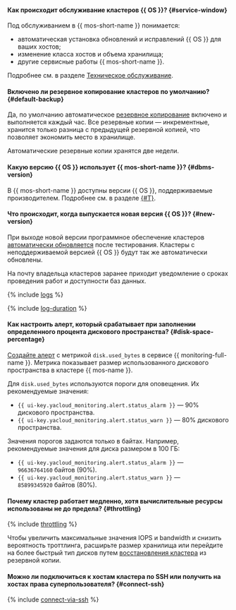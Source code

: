#### Как происходит обслуживание кластеров {{ OS }}? {#service-window}

Под обслуживанием в {{ mos-short-name }} понимается:

* автоматическая установка обновлений и исправлений {{ OS }} для ваших хостов;
* изменение класса хостов и объема хранилища;
* другие сервисные работы {{ mos-short-name }}.

Подробнее см. в разделе [Техническое обслуживание](../../managed-opensearch/concepts/maintenance.md).

#### Включено ли резервное копирование кластеров по умолчанию? {#default-backup}

Да, по умолчанию автоматическое [резервное копирование](../../managed-opensearch/concepts/backup.md) включено и выполняется каждый час. Все резервные копии — инкрементные, хранится только разница с предыдущей резервной копией, что позволяет экономить место в хранилище.

Автоматические резервные копии хранятся две недели.

#### Какую версию {{ OS }} использует {{ mos-short-name }}? {#dbms-version}

В {{ mos-short-name }} доступны версии {{ OS }}, поддерживаемые производителем. Подробнее см. в разделе [{#T}](../../managed-opensearch/concepts/update-policy.md).

#### Что происходит, когда выпускается новая версия {{ OS }}? {#new-version}

При выходе новой версии программное обеспечение кластеров [автоматически обновляется](../../managed-opensearch/concepts/update-policy.md) после тестирования. Кластеры с неподдерживаемой версией {{ OS }} будут так же автоматически обновлены.

На почту владельца кластеров заранее приходит уведомление о сроках проведения работ и доступности баз данных.

{% include [logs](../logs.md) %}

{% include [log-duration](../../_includes/mdb/log-duration-qa.md) %}

#### Как настроить алерт, который срабатывает при заполнении определенного процента дискового пространства? {#disk-space-percentage}

[Создайте алерт](../../managed-opensearch/operations/monitoring.md#monitoring-integration) с метрикой `disk.used_bytes` в сервисе {{ monitoring-full-name }}. Метрика показывает размер использованного дискового пространства в кластере {{ mos-name }}.

Для `disk.used_bytes` используются пороги для оповещения. Их рекомендуемые значения:

* `{{ ui-key.yacloud_monitoring.alert.status_alarm }}` — 90% дискового пространства.
* `{{ ui-key.yacloud_monitoring.alert.status_warn }}` — 80% дискового пространства.

Значения порогов задаются только в байтах. Например, рекомендуемые значения для диска размером в 100 ГБ:

* `{{ ui-key.yacloud_monitoring.alert.status_alarm }}` — `96636764160` байтов (90%).
* `{{ ui-key.yacloud_monitoring.alert.status_warn }}` — `85899345920` байтов (80%).

#### Почему кластер работает медленно, хотя вычислительные ресурсы использованы не до предела? {#throttling}

{% include [throttling](../throttling.md) %}

Чтобы увеличить максимальные значения IOPS и bandwidth и снизить вероятность троттлинга, расширьте размер хранилища или перейдите на более быстрый тип дисков путем [восстановления кластера](../../managed-opensearch/operations/cluster-backups.md#restore) из резервной копии.

#### Можно ли подключиться к хостам кластера по SSH или получить на хостах права суперпользователя? {#connect-ssh}

{% include [connect-via-ssh](../../_includes/mdb/connect-via-ssh.md) %}